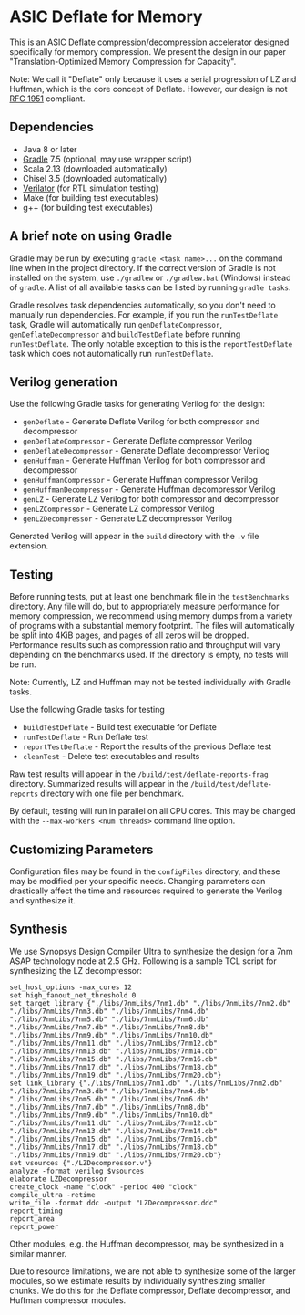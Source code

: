 # ASIC Deflate for Memory

This is an ASIC Deflate compression/decompression accelerator designed
specifically for memory compression. We present the design in our paper
"Translation-Optimized Memory Compression for Capacity".

Note: We call it "Deflate" only because it uses a serial progression of LZ and
Huffman, which is the core concept of Deflate. However, our design is not
[RFC 1951](https://datatracker.ietf.org/doc/html/rfc1951) compliant.

## Dependencies
- Java 8 or later
- [Gradle](https://gradle.org/install/) 7.5 (optional, may use wrapper script)
- Scala 2.13 (downloaded automatically)
- Chisel 3.5 (downloaded automatically)
- [Verilator](https://verilator.org/guide/latest/install.html)
  (for RTL simulation testing)
- Make (for building test executables)
- g++ (for building test executables)

## A brief note on using Gradle

Gradle may be run by executing `gradle <task name>...` on the command line
when in the project directory. If the correct version of Gradle is not installed
on the system, use `./gradlew` or `./gradlew.bat` (Windows) instead of `gradle`.
A list of all available tasks can be listed by running `gradle tasks`.

Gradle resolves task dependencies automatically, so you don't need to manually
run dependencies. For example, if you run the `runTestDeflate` task, Gradle will
automatically run `genDeflateCompressor`, `genDeflateDecompressor` and
`buildTestDeflate` before running `runTestDeflate`. The only notable exception
to this is the `reportTestDeflate` task which does not automatically run
`runTestDeflate`.

## Verilog generation

Use the following Gradle tasks for generating Verilog for the design:
- `genDeflate` - Generate Deflate Verilog for both compressor and decompressor
- `genDeflateCompressor` - Generate Deflate compressor Verilog
- `genDeflateDecompressor` - Generate Deflate decompressor Verilog
- `genHuffman` - Generate Huffman Verilog for both compressor and decompressor
- `genHuffmanCompressor` - Generate Huffman compressor Verilog
- `genHuffmanDecompressor` - Generate Huffman decompressor Verilog
- `genLZ` - Generate LZ Verilog for both compressor and decompressor
- `genLZCompressor` - Generate LZ compressor Verilog
- `genLZDecompressor` - Generate LZ decompressor Verilog

Generated Verilog will appear in the `build` directory with the `.v` file
extension.

## Testing

Before running tests, put at least one benchmark file in the `testBenchmarks`
directory. Any file will do, but to appropriately measure performance for memory
compression, we recommend using memory dumps from a variety of programs with a
substantial memory footprint. The files will automatically be split into 4KiB
pages, and pages of all zeros will be dropped. Performance results such as
compression ratio and throughput will vary depending on the benchmarks used. If
the directory is empty, no tests will be run.

Note: Currently, LZ and Huffman may not be tested individually with Gradle
tasks.

Use the following Gradle tasks for testing
- `buildTestDeflate` - Build test executable for Deflate
- `runTestDeflate` - Run Deflate test
- `reportTestDeflate` - Report the results of the previous Deflate test
- `cleanTest` - Delete test executables and results

Raw test results will appear in the `/build/test/deflate-reports-frag`
directory. Summarized results will appear in the `/build/test/deflate-reports`
directory with one file per benchmark.

By default, testing will run in parallel on all CPU cores. This may be changed
with the `--max-workers <num threads>` command line option.

## Customizing Parameters

Configuration files may be found in the `configFiles` directory, and these may
be modified per your specific needs. Changing parameters can drastically affect
the time and resources required to generate the Verilog and synthesize it.

## Synthesis

We use Synopsys Design Compiler Ultra to synthesize the design for a 7nm ASAP
technology node at 2.5 GHz. Following is a sample TCL script for synthesizing
the LZ decompressor:

```
set_host_options -max_cores 12
set high_fanout_net_threshold 0
set target_library {"./libs/7nmLibs/7nm1.db" "./libs/7nmLibs/7nm2.db" "./libs/7nmLibs/7nm3.db" "./libs/7nmLibs/7nm4.db" "./libs/7nmLibs/7nm5.db" "./libs/7nmLibs/7nm6.db" "./libs/7nmLibs/7nm7.db" "./libs/7nmLibs/7nm8.db" "./libs/7nmLibs/7nm9.db" "./libs/7nmLibs/7nm10.db" "./libs/7nmLibs/7nm11.db" "./libs/7nmLibs/7nm12.db" "./libs/7nmLibs/7nm13.db" "./libs/7nmLibs/7nm14.db" "./libs/7nmLibs/7nm15.db" "./libs/7nmLibs/7nm16.db" "./libs/7nmLibs/7nm17.db" "./libs/7nmLibs/7nm18.db" "./libs/7nmLibs/7nm19.db" "./libs/7nmLibs/7nm20.db"}
set link_library {"./libs/7nmLibs/7nm1.db" "./libs/7nmLibs/7nm2.db" "./libs/7nmLibs/7nm3.db" "./libs/7nmLibs/7nm4.db" "./libs/7nmLibs/7nm5.db" "./libs/7nmLibs/7nm6.db" "./libs/7nmLibs/7nm7.db" "./libs/7nmLibs/7nm8.db" "./libs/7nmLibs/7nm9.db" "./libs/7nmLibs/7nm10.db" "./libs/7nmLibs/7nm11.db" "./libs/7nmLibs/7nm12.db" "./libs/7nmLibs/7nm13.db" "./libs/7nmLibs/7nm14.db" "./libs/7nmLibs/7nm15.db" "./libs/7nmLibs/7nm16.db" "./libs/7nmLibs/7nm17.db" "./libs/7nmLibs/7nm18.db" "./libs/7nmLibs/7nm19.db" "./libs/7nmLibs/7nm20.db"}
set vsources {"./LZDecompressor.v"}
analyze -format verilog $vsources
elaborate LZDecompressor
create_clock -name "clock" -period 400 "clock"
compile_ultra -retime
write_file -format ddc -output "LZDecompressor.ddc"
report_timing
report_area
report_power
```

Other modules, e.g. the Huffman decompressor, may be synthesized in a similar
manner.

Due to resource limitations, we are not able to synthesize some of the larger
modules, so we estimate results by individually synthesizing smaller chunks. We
do this for the Deflate compressor, Deflate decompressor, and Huffman
compressor modules.
